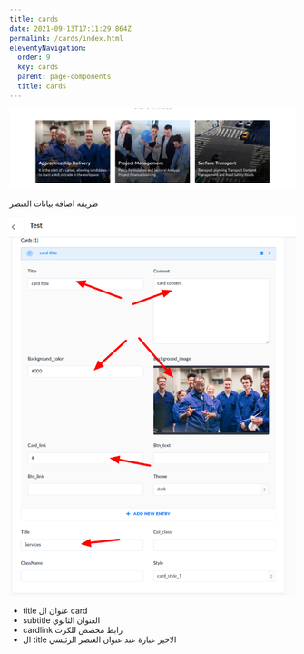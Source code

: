 ```yaml
---
title: cards
date: 2021-09-13T17:11:29.864Z
permalink: /cards/index.html
eleventyNavigation:
  order: 9
  key: cards
  parent: page-components
  title: cards
---
```

![](/static/img/cards.png)

طريقة اضافة بيانات العنصر

![](/static/img/cards222.png)

* title عنوان ال card 
* subtitle العنوان الثانوي
* cardlink رابط مخصص للكرت
* ال title الاخير عبارة عند عنوان العنصر الرئيسي